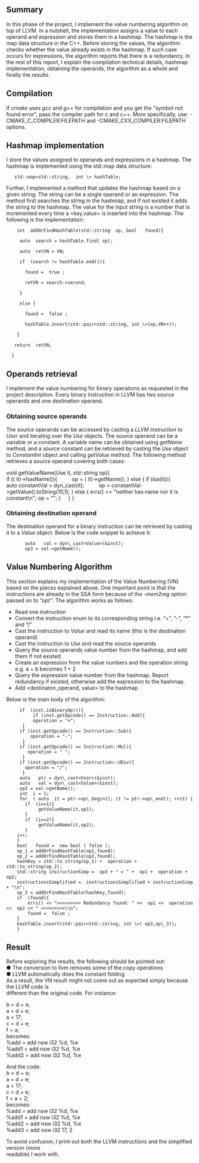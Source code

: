 
Summary
-------

In this phase of the project, I implement the value numbering algorithm on top of LLVM. In a nutshell, the implementation assigns a value to each operand and expression and stores them in a hashmap. The hashmap is the map data structure in the C++. Before storing the values, the algorithm checks whether the value already exists in the hashmap. If such case occurs for expressions, the algorithm reports that there is a redundancy. In the rest of this report, I explain the compilation technical details, hashmap implementation, obtaining the operands, the algorithm as a whole and finally the results.

Compilation
-----------
If _cmake_ uses _gcc_ and _g++_ for compilation and you get the "symbol not found error", pass the compiler path for c and c++. More specifically, use:
-CMAKE\_C\_COMPILER:FILEPATH and -CMAKE\_CXX\_COMPILER:FILEPATH options.

Hashmap implementation
----------------------

I store the values assigned to operands and expressions in a hashmap. The hashmap is implemented using the std::map data structure:

       std::map<std::string,  int \> hashTable;

Further, I implemented a method that updates the hashmap based on a given string. The string can be a single operand or an expression. The method first searches the string in the hashmap, and if not existed it adds the string to the hashmap. The value for the input string is a number that is incremented every time a <key,value> is inserted into the hashmap. The following is the implementation:

        int  addOrFindHashTable(std::string  op, bool   found){

         auto  search = hashTable.find( op);

         auto  retVN = VN;

         if  (search != hashTable.end()){

           found =  true ;

           retVN = search->second;

         }

         else {

           found =  false ;

           hashTable.insert(std::pair<std::string, int \>(op,VN++));

        }

       return  retVN;

      }

Operands retrieval
------------------

I implement the value numbering for binary operations as requested in the project description. Every binary instruction in LLVM has two source operands and one destination operand.

### Obtaining source operands

The source operands can be accessed by casting a _LLVM instruction_ to _User_ and iterating over the _Use_ objects. The source operand can be a variable or a constant. A variable name can be obtained using _getName_ method, and a source constant can be retrieved by casting the _Use_ object to _ConstantInt_ object and calling _getValue_ method. The following method retrieves a source operand covering both cases:

 void  getValueName(Use  it, std::string  op){        
        if  (( it)->hasName()){
               op = ( it)->getName();
        }
        else  {
         if  (isa<ConstantInt>(it)){
               auto   constantVal = dyn\_cast<ConstantInt>(it);
               op = constantVal->getValue().toString(10,1);
        }
          else {
               errs() << "neither has name nor it is constant\\n";
               op = "";
          }
        }
}

### Obtaining destination operand

The destination operand for a binary instruction can be retrieved by casting it to a _Value_ object. Below is the code snippet to achieve it:

           auto   val = dyn\_cast<Value>(&inst);
           op3 = val->getName();
 
 Value Numbering Algorithm
-------------------------

This section explains my implementation of the Value Numbering (VN) based on the pieces explained above. One important point is that the instructions are already in the SSA form because of the _\-mem2reg_ option passed on to _“_opt_”_. The algorithm works as follows:

*   Read one instruction
*   Convert the instruction enum to its corresponding string i.e. “+”, “-”, “*” and “/”
*   Cast the instruction to _Value_ and read its name (this is the destination operand)
*   Cast the instruction to _Use_ and read the source operands
*   Query the source operands value number from the hashmap, and add them if not existed
*   Create an expression from the value numbers and the operation string e.g. a + b becomes 1 + 2
*   Query the expression value number from the hashmap. Report redundancy if existed, otherwise add the expression to the hashmap.
*   Add <destinaton\_operand, value> to the hashmap

Below is the main body of the algorithm:

         if  (inst.isBinaryOp()){
              if (inst.getOpcode() == Instruction::Add){
              operation = "+";
          }
         if (inst.getOpcode() == Instruction::Sub){
             operation = "-";
          }
         if (inst.getOpcode() == Instruction::Mul){
            operation = " ";
          }
         if (inst.getOpcode() == Instruction::UDiv){
           operation = "/";
          }
         auto   ptr = dyn\_cast<User>(&inst);
         auto   val = dyn\_cast<Value>(&inst);
         op3 = val->getName();
         int  i = 1;
         for  ( auto  it = ptr->op\_begin(); it != ptr->op\_end(); ++it) {
           if  (i==1){
                getValueName(it,op1);
           }
           if  (i==2){
                getValueName(it,op2);
           }
        i++;
        }
        bool   found =  new bool ( false );
        op_1 = addOrFindHashTable(op1,found);
        op_2 = addOrFindHashTable(op2,found);
        hashKey = std::to_string(op_1) +  operation + std::to_string(op_2);
        std::string instructionSimp =  op3 + " = " +  op1 +  operation +  op2;
        instructionsSimplified =  instructionsSimplified + instructionSimp + "\n";
        op_3 = addOrFindHashTable(hashKey,found);
        if  (found){
            errs() << ">>>>>>>>> Redundancy found: " <<  op1 <<  operation <<  op2 << " <<<<<<<<<\\n";
            found =  false ;
        }
        hashTable.insert(std::pair<std::string, int \>( op3,op\_3));
        }
       
Result
------

Before exploring the results, the following should be pointed out:  
● The conversion to llvm removes some of the copy operations  
● LLVM automatically does the constant folding  
As a result, the VN result might not come out as expected simply because the LLVM code is  
different than the original code. For instance:

b = d + e;  
a = d + e;  
a = 17;  
c = d + e;  
f = a;  
becomes:  
%add = add nsw i32 %d, %e  
%add1 = add nsw i32 %d, %e  
%add2 = add nsw i32 %d, %e

And the code:  
b = d + e;  
a = d + e;  
a = 17;  
c = d + e;  
f = a + 2;  
becomes:  
%add = add nsw i32 %d, %e  
%add1 = add nsw i32 %d, %e  
%add2 = add nsw i32 %d, %e  
%add3 = add nsw i32 17, 2

To avoid confusion, I print out both the LLVM instructions and the simplified version (more  
readable) I work with.
